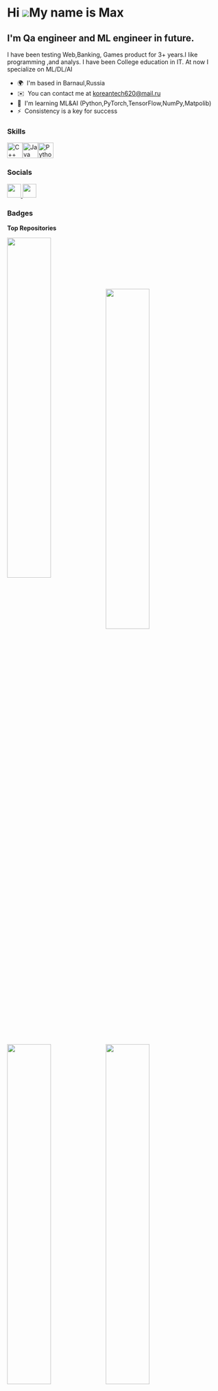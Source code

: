 Hi ![](https://user-images.githubusercontent.com/18350557/176309783-0785949b-9127-417c-8b55-ab5a4333674e.gif)My name is Max
===========================================================================================================================

I'm Qa engineer and ML engineer in future.
------------------------------------------

I have been testing Web,Banking, Games product for 3+ years.I like programming ,and analys. I have been College education in IT.
At now I specialize on ML/DL/AI

* 🌍  I'm based in Barnaul,Russia
* ✉️  You can contact me at [koreantech620@mail.ru](mailto:koreantech620@mail.ru)
* 🧠  I'm learning ML&AI (Python,PyTorch,TensorFlow,NumPy,Matpolib)
* ⚡  Consistency is a key for success

### Skills


<p align="left">
<a href="https://docs.microsoft.com/en-us/cpp/?view=msvc-170" target="_blank" rel="noreferrer"><img src="https://raw.githubusercontent.com/danielcranney/readme-generator/main/public/icons/skills/cplusplus-colored.svg" width="36" height="36" alt="C++" /></a><a href="https://www.oracle.com/java/" target="_blank" rel="noreferrer"><img src="https://raw.githubusercontent.com/danielcranney/readme-generator/main/public/icons/skills/java-colored.svg" width="36" height="36" alt="Java" /></a><a href="https://www.python.org/" target="_blank" rel="noreferrer"><img src="https://raw.githubusercontent.com/danielcranney/readme-generator/main/public/icons/skills/python-colored.svg" width="36" height="36" alt="Python" /></a>
</p>


### Socials

<p align="left"> <a href="https://www.github.com/MuradovMaks" target="_blank" rel="noreferrer"> <picture> <source media="(prefers-color-scheme: dark)" srcset="https://raw.githubusercontent.com/danielcranney/readme-generator/main/public/icons/socials/github-dark.svg" /> <source media="(prefers-color-scheme: light)" srcset="https://raw.githubusercontent.com/danielcranney/readme-generator/main/public/icons/socials/github.svg" /> <img src="https://raw.githubusercontent.com/danielcranney/readme-generator/main/public/icons/socials/github.svg" width="32" height="32" /> </picture> </a> <a href="https://www.linkedin.com/in/muradov-maxim" target="_blank" rel="noreferrer"> <picture> <source media="(prefers-color-scheme: dark)" srcset="https://raw.githubusercontent.com/danielcranney/readme-generator/main/public/icons/socials/linkedin-dark.svg" /> <source media="(prefers-color-scheme: light)" srcset="https://raw.githubusercontent.com/danielcranney/readme-generator/main/public/icons/socials/linkedin.svg" /> <img src="https://raw.githubusercontent.com/danielcranney/readme-generator/main/public/icons/socials/linkedin.svg" width="32" height="32" /> </picture> </a></p>

### Badges

<b>Top Repositories</b>

<div width="100%" align="center"><a href="https://github.com/MuradovMaks/zentist" align="left"><img align="left" width="45%" src="https://github-readme-stats.vercel.app/api/pin/?username=MuradovMaks&repo=zentist&title_color=0891b2&text_color=ffffff&icon_color=0891b2&bg_color=1c1917&hide_border=true&locale=en" /></a></div><br /><br /><br /><br /><br /><br /><br />

<div width="100%" align="center"><a href="https://github.com/MuradovMaks/Prediction-of-Boxing-Matches" align="left"><img align="left" width="45%" src="https://github-readme-stats.vercel.app/api/pin/?username=MuradovMaks&repo=Prediction-of-Boxing-Matches&title_color=0891b2&text_color=ffffff&icon_color=0891b2&bg_color=1c1917&hide_border=true&locale=en" /></a></div><br /><br /><br /><br /><br /><br /><br />

<div width="100%" align="center"><a href="https://github.com/MuradovMaks/Parkinson_Classification_XGBoost" align="left"><img align="left" width="45%" src="https://github-readme-stats.vercel.app/api/pin/?username=MuradovMaks&repo=Parkinson_Classification_XGBoost&title_color=0891b2&text_color=ffffff&icon_color=0891b2&bg_color=1c1917&hide_border=true&locale=en" /></a></div><br /><br /><br /><br /><br /><br /><br />

<div width="100%" align="right"><a href="https://github.com/MuradovMaks/EfficientNetV2S_Stanford_dogs" align="left"><img align="left" width="45%" src="https://github-readme-stats.vercel.app/api/pin/?username=MuradovMaks&repo=EfficientNetV2S_Stanford_dogs&title_color=0891b2&text_color=ffffff&icon_color=0891b2&bg_color=1c1917&hide_border=true&locale=en" /></a></div><br /><br /><br /><br /><br /><br /><br />
